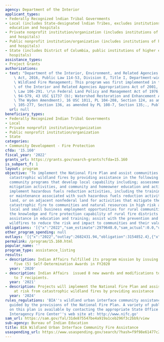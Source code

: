 ```yaml
---
agency: Department of the Interior
applicant_types:
- Federally Recognized lndian Tribal Governments
- Local (includes State-designated lndian Tribes, excludes institutions of higher
  education and hospitals
- Private nonprofit institution/organization (includes institutions of higher education
  and hospitals)
- Public nonprofit institution/organization (includes institutions of higher education
  and hospitals)
- State (includes District of Columbia, public institutions of higher education and
  hospitals)
assistance_types:
- Project Grants
authorizations:
- text: "Department of the Interior, Environment, and Related Agencies Appropriations\
    \ Act, 2016, Public Law 114-53, Division E, Title I, Department-wide Programs,\
    \ Wildland Fire Management; This program was first implemented in the Department\
    \ of the Interior and Related Agencies Appropriations Act of 2001, Title IV, Public\
    \ Law 106-291. \r\n Federal Land Policy and Management Act of 1976, Public Law\
    \ 94-579, 43 USC §1737 (b); Watershed Restoration and Enhancement Agreements (aka\
    \ The Wyden Amendment), 16 USC 1011, PL 104-208, Section 124, as amended by PL\
    \ 105-277, Section 136, as amended by PL 108-7, Section 135;., Public Law 94-579."
  url: null
beneficiary_types:
- Federally Recognized Indian Tribal Governments
- Local
- Private nonprofit institution/organization
- Public nonprofit institution/organization
- State
categories:
- Community Development - Fire Protection
cfda: '15.160'
fiscal_year: '2022'
grants_url: https://grants.gov/search-grants?cfda=15.160
is_subpart_f: 1
layout: program
objective: 'To implement the National Fire Plan and assist communities at risk from
  catastrophic wildland fires by providing assistance in the following areas: Provide
  community programs that develop local capability including; assessment and planning,
  mitigation activities, and community and homeowner education and action; plan and
  implement hazardous fuels reduction activities, including the training, monitoring
  or maintenance associated with such hazardous fuels reduction activities, on federal
  land, or on adjacent nonfederal land for activities that mitigate the threat of
  catastrophic fire to communities and natural resources in high risk areas; enhance
  local and small business employment opportunities for rural communities; enhance
  the knowledge and fire protection capability of rural fire districts by providing
  assistance in education and training; assist with the prevention and detection of
  wildfires to reduce the risk and impact to communities and their values.'
obligations: '[{"x":"2022","sam_estimate":2979648.0,"sam_actual":0.0,"usa_spending_actual":16197833.11},{"x":"2023","sam_estimate":0.0,"sam_actual":4099198.0,"usa_spending_actual":4099198.15},{"x":"2024","sam_estimate":268166.0,"sam_actual":0.0,"usa_spending_actual":3806321.79}]'
other_program_spending: null
outlays: '[{"x":"2022","outlay":2682431.94,"obligation":3154852.4},{"x":"2023","outlay":3669962.0,"obligation":2795607.0},{"x":"2024","outlay":19642.55,"obligation":1882544.79}]'
permalink: /program/15.160.html
popular_name: ''
program_type: assistance_listing
results:
- description: Indian Affairs fulfilled its program mission by issuing approximately
    five (5) Self-Determination Awards in FY2020
  year: '2020'
- description: Indian Affairs  issued 8 new awards and modifications to existing awards
    to 7 recipients.
  year: '2021'
- description: Projects will implement the National Fire Plan and assist communities
    at risk from catastrophic wildland fires by providing assistance
  year: '2024'
rules_regulations: 'BIA''s wildland urban interface community assistance program is
  guided by the provisions of the National Fire Plan. A variety of public information
  on this plan is available by contacting the appropriate State Office or the National
  Interagency Fire Center''s web site at: http://www.nifc.go'
sam_url: https://sam.gov/fal/31de875547be4a919a1ceb296f3c2bb9/view
sub-agency: Bureau of Indian Education
title: BIA Wildland Urban Interface Community Fire Assistance
usaspending_url: https://www.usaspending.gov/search/?hash=f9f98e61477c2bf7c9ac68d264699e23
---
```

